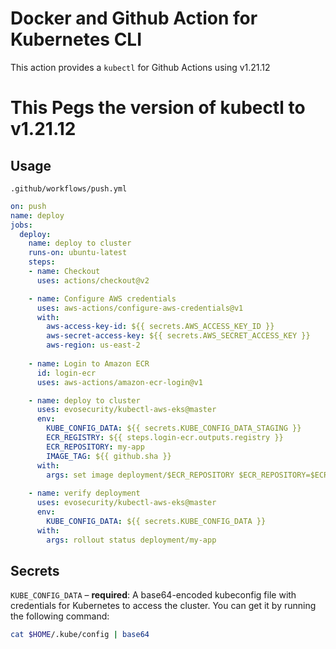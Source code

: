 # Docker and Github Action for Kubernetes CLI

This action provides a `kubectl` for Github Actions using v1.21.12

# This Pegs the version of kubectl to v1.21.12

## Usage

`.github/workflows/push.yml`

```yaml
on: push
name: deploy
jobs:
  deploy:
    name: deploy to cluster
    runs-on: ubuntu-latest
    steps:
    - name: Checkout
      uses: actions/checkout@v2

    - name: Configure AWS credentials
      uses: aws-actions/configure-aws-credentials@v1
      with:
        aws-access-key-id: ${{ secrets.AWS_ACCESS_KEY_ID }}
        aws-secret-access-key: ${{ secrets.AWS_SECRET_ACCESS_KEY }}
        aws-region: us-east-2
    
    - name: Login to Amazon ECR
      id: login-ecr
      uses: aws-actions/amazon-ecr-login@v1

    - name: deploy to cluster
      uses: evosecurity/kubectl-aws-eks@master
      env:
        KUBE_CONFIG_DATA: ${{ secrets.KUBE_CONFIG_DATA_STAGING }}
        ECR_REGISTRY: ${{ steps.login-ecr.outputs.registry }}
        ECR_REPOSITORY: my-app
        IMAGE_TAG: ${{ github.sha }}
      with:
        args: set image deployment/$ECR_REPOSITORY $ECR_REPOSITORY=$ECR_REGISTRY/$ECR_REPOSITORY:$IMAGE_TAG
        
    - name: verify deployment
      uses: evosecurity/kubectl-aws-eks@master
      env:
        KUBE_CONFIG_DATA: ${{ secrets.KUBE_CONFIG_DATA }}
      with:
        args: rollout status deployment/my-app
```

## Secrets

`KUBE_CONFIG_DATA` – **required**: A base64-encoded kubeconfig file with credentials for Kubernetes to access the cluster. You can get it by running the following command:

```bash
cat $HOME/.kube/config | base64
```
